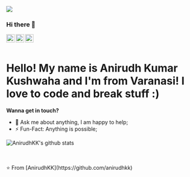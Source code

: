 ![](https://komarev.com/ghpvc/?username=AnirudhKK&label=PROFILE+VIEWS&style=flat)
### Hi there 👋

<a href="https://twitter.com/AnirudhKumarKu5">
<img align="left" alt="Anirudh | Twitter" width="22px" src="https://cdn.jsdelivr.net/npm/simple-icons@v3/icons/twitter.svg" /></a>
<a href="https://in.linkedin.com/in/anirudh-kumar-kushwaha-242369191/">
<img align="left" alt="Victor's LinkdeIN" width="22px" src="https://cdn.jsdelivr.net/npm/simple-icons@v3/icons/linkedin.svg" /></a>
<a href="https://www.instagram.com/awesome_humpty">
  <img align="left" alt="Victor's instagram" width="22px" src="https://cdn.jsdelivr.net/npm/simple-icons@v3/icons/instagram.svg" /></a>
  <br />
  <br />
<h1>Hello! My name is Anirudh Kumar Kushwaha and I'm from Varanasi! I love to code and break stuff :) </h1>




**Wanna get in touch?**
- 💬 Ask me about anything, I am happy to help;
- ⚡️ Fun-Fact: Anything is possible;


![AnirudhKK's github stats](https://github-readme-stats.vercel.app/api?username=anirudhkk&show_icons=true&hide_border=true)

<br />
<br />
⭐️ From [AnirudhKK](https://github.com/anirudhkk)
